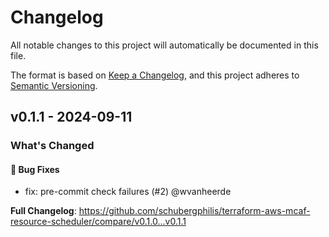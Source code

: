 # Changelog

All notable changes to this project will automatically be documented in this file.

The format is based on [Keep a Changelog](https://keepachangelog.com/en/1.0.0/),
and this project adheres to [Semantic Versioning](https://semver.org/spec/v2.0.0.html).

## v0.1.1 - 2024-09-11

### What's Changed

#### 🐛 Bug Fixes

* fix: pre-commit check failures (#2) @wvanheerde

**Full Changelog**: https://github.com/schubergphilis/terraform-aws-mcaf-resource-scheduler/compare/v0.1.0...v0.1.1
